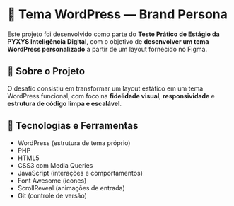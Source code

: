 # 🚀 Tema WordPress — Brand Persona 

Este projeto foi desenvolvido como parte do **Teste Prático de Estágio da PYXYS Inteligência Digital**, com o objetivo de **desenvolver um tema WordPress personalizado** a partir de um layout fornecido no Figma.

## 📌 Sobre o Projeto

O desafio consistiu em transformar um layout estático em um tema WordPress funcional, com foco na **fidelidade visual**, **responsividade** e **estrutura de código limpa e escalável**.

## 🧰 Tecnologias e Ferramentas

- WordPress (estrutura de tema próprio)
- PHP
- HTML5
- CSS3 com Media Queries
- JavaScript (interações e comportamentos)
- Font Awesome (ícones)
- ScrollReveal (animações de entrada)
- Git (controle de versão)
